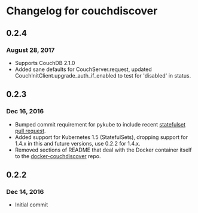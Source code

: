 # Changelog for couchdiscover

## 0.2.4
### August 28, 2017
* Supports CouchDB 2.1.0
* Added sane defaults for CouchServer.request, updated CouchInitClient.upgrade_auth_if_enabled to test for 'disabled' in status.


## 0.2.3
### Dec 16, 2016
* Bumped commit requirement for pykube to include recent [statefulset pull request](https://github.com/kelproject/pykube/pull/103).
* Added support for Kubernetes 1.5 (StatefulSets), dropping support for 1.4.x in this and future versions, use 0.2.2 for 1.4.x.
* Removed sections of README that deal with the Docker container itself to the [docker-couchdiscover](https://github.com/sip-li/docker-couchdiscover) repo.


## 0.2.2
### Dec 14, 2016
* Initial commit
